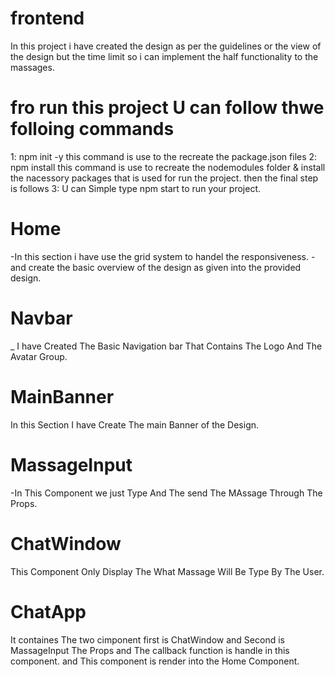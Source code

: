 # frontend

In this project i have created the design as per the guidelines or the view of the design but the time limit so i can implement the half functionality to the massages.

# fro run this project U can follow thwe folloing commands
1: npm init -y this command is use to the recreate the package.json files
2: npm install this command is use to recreate the nodemodules folder & install the nacessory packages that is used for run the project.
then the final step is follows
3: U can Simple type npm start to run your project.


# Home
-In  this section i have use the grid system to handel the responsiveness.
-and create the basic overview of the design as given into the provided design.

# Navbar
_ I have Created The Basic Navigation bar That Contains The Logo And The Avatar Group.

# MainBanner
In this Section I have Create The main Banner of the Design.

# MassageInput
-In This Component we just Type And The send The MAssage Through The Props.

# ChatWindow
This Component Only Display The What Massage Will Be Type By The User.

# ChatApp
It containes The two cimponent first is ChatWindow and Second is MassageInput 
The Props and The callback function is handle in this component.
and This component is render into  the Home Component. 
